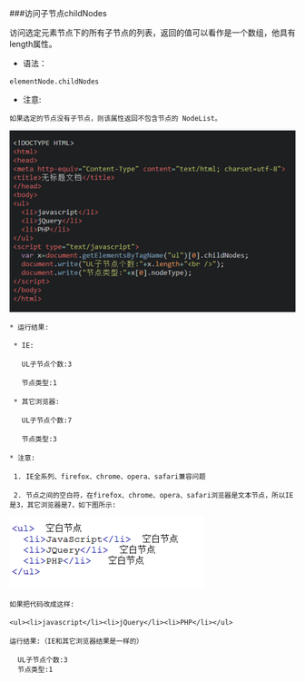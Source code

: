 ###访问子节点childNodes



   访问选定元素节点下的所有子节点的列表，返回的值可以看作是一个数组，他具有length属性。

   * 语法：

    elementNode.childNodes

   * 注意:
    
    如果选定的节点没有子节点，则该属性返回不包含节点的 NodeList。
    
   ![](/assets/538405fa00010e6c05630357.jpg)


    * 运行结果:

     * IE:

       UL子节点个数:3
       
       节点类型:1
       
     * 其它浏览器:

       UL子节点个数:7
       
       节点类型:3
   
    * 注意:

     1. IE全系列、firefox、chrome、opera、safari兼容问题

     2. 节点之间的空白符，在firefox、chrome、opera、safari浏览器是文本节点，所以IE是3，其它浏览器是7，如下图所示:

   ![](/assets/538d2b8a000163e303430127.jpg)

    如果把代码改成这样:

    <ul><li>javascript</li><li>jQuery</li><li>PHP</li></ul>

    运行结果:（IE和其它浏览器结果是一样的）

      UL子节点个数:3
      节点类型:1

